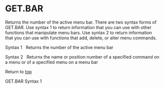 GET.BAR
=======

Returns the number of the active menu bar. There are two syntax forms of
GET.BAR. Use syntax 1 to return information that you can use with other
functions that manipulate menu bars. Use syntax 2 to return information
that you can use with functions that add, delete, or alter menu
commands.

Syntax 1   Returns the number of the active menu bar

Syntax 2   Returns the name or position number of a specified command on
a menu or of a specified menu on a menu bar

Return to [top](#E)

GET.BAR Syntax 1
